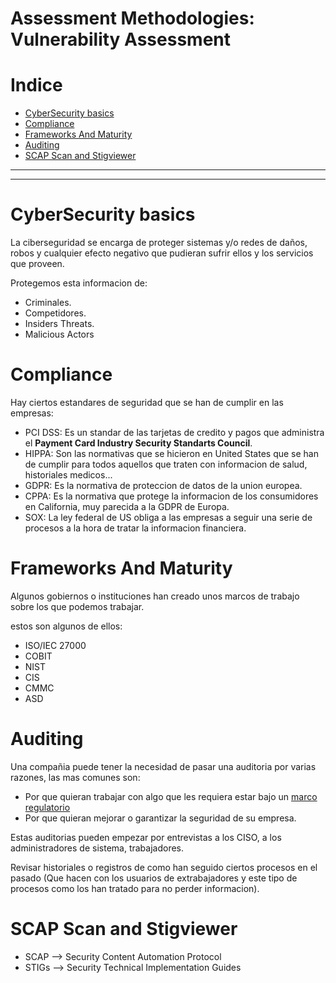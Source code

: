 # Assessment Methodologies: Vulnerability Assessment
# Indice

- [CyberSecurity basics](#cybersecurity-basics)
- [Compliance](#compliance)
- [Frameworks And Maturity](#frameworks-and-maturity)
- [Auditing](#auditing)
- [SCAP Scan and Stigviewer](#scap-scan-and-stigviewer)
---
---

# CyberSecurity basics

 La ciberseguridad se encarga de proteger sistemas y/o redes de daños, robos y cualquier efecto negativo que pudieran sufrir ellos y los servicios que proveen.

Protegemos esta informacion de:
- Criminales.
- Competidores.
- Insiders Threats.
- Malicious Actors

# Compliance

Hay ciertos estandares de seguridad que se han de cumplir en las empresas:

- PCI DSS: Es un standar de las tarjetas de credito y pagos que administra el **Payment Card Industry Security Standarts Council**.
- HIPPA: Son las normativas que se hicieron en United States que se han de cumplir para todos aquellos que traten con informacion de salud, historiales medicos...
- GDPR: Es la normativa de proteccion de datos de la union europea.
- CPPA: Es la normativa que protege la informacion de los consumidores en California, muy parecida a la GDPR de Europa.
- SOX: La ley federal de US obliga a las empresas a seguir una serie de procesos a la hora de tratar la informacion financiera.

# Frameworks And Maturity   

Algunos gobiernos o instituciones han creado unos marcos de trabajo sobre los que podemos trabajar.

estos son algunos de ellos:

- ISO/IEC 27000
- COBIT
- NIST
- CIS
- CMMC
- ASD

# Auditing

Una compañia puede tener la necesidad de pasar una auditoria por varias razones, las mas comunes son:

- Por que quieran trabajar con algo que les requiera estar bajo un [marco regulatorio](#Compliance)
- Por que quieran mejorar o garantizar la seguridad de su empresa.

Estas auditorias pueden empezar por entrevistas a los CISO, a los administradores de sistema, trabajadores.

Revisar historiales o registros de como han seguido ciertos procesos en el pasado (Que hacen con los usuarios de extrabajadores y este tipo de procesos como los han tratado para no perder informacion).

# SCAP Scan and Stigviewer

- SCAP --> Security Content Automation Protocol
- STIGs --> Security Technical Implementation Guides




